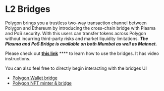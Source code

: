 # L2 Bridges

Polygon brings you a trustless two-way transaction channel between Polygon and Ethereum by introducing the cross-chain bridge with Plasma and PoS security. With this users can transfer tokens across Polygon without incurring third-party risks and market liquidity limitations. _**The Plasma and PoS Bridge is available on both Mumbai as well as Mainnet.**_

Please check out [**this link**](https://docs.polygon.technology/docs/develop/ethereum-polygon/pos/getting-started) **** to learn how to use the bridges. It has video instructions.

You can also feel free to directly begin interacting with the bridges UI

* [Polygon Wallet bridge](https://wallet.polygon.technology)
* [Polygon NFT minter & bridge](https://bridge.mintnft.today)
